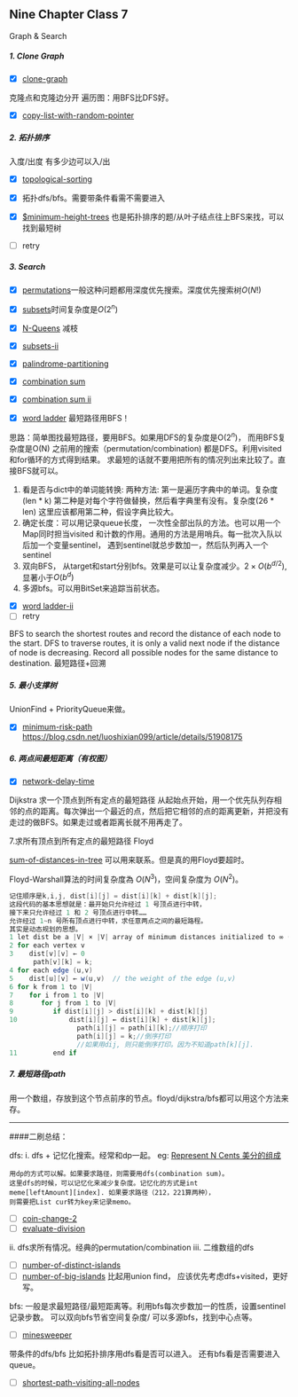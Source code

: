 ## Nine Chapter Class 7

Graph & Search
##### 1. Clone Graph
 - [x] [clone-graph](https://www.leetcode.com/problems/clone-graph/description)
 
 克隆点和克隆边分开
 遍历图：用BFS比DFS好。
 - [x] [copy-list-with-random-pointer](https://www.leetcode.com/problems/copy-list-with-random-pointer/) 

##### 2. 拓扑排序 
入度/出度 有多少边可以入/出
- [x] [topological-sorting](https://www.lintcode.com/problem/topological-sorting/description)

- [x] 拓扑dfs/bfs。需要带条件看需不需要进入

-  [x] [$minimum-height-trees](https://www.leetcode.com/problems/minimum-height-trees/)
也是拓扑排序的题/从叶子结点往上BFS来找，可以找到最短树
- [ ] retry 


##### 3. Search
- [x] [permutations](https://www.leetcode.com/problems/permutations/description)一般这种问题都用深度优先搜索。深度优先搜索树$O(N!)$
- [x] [subsets](https://www.leetcode.com/problems/subsets/description)时间复杂度是$O(2^{n})$
- [x] [N-Queens](https://www.leetcode.com/problems/n-queens/description) 减枝


- [x] [subsets-ii](https://www.leetcode.com/problems/subsets-ii/description)
- [x] [palindrome-partitioning](https://www.leetcode.com/problems/palindrome-partitioning/description)
- [x] [combination sum](https://www.leetcode.com/problems/combination-sum/description)
- [x] [combination sum ii](https://www.leetcode.com/problems/combination-sum-ii/description)
- [x] [word ladder](https://www.leetcode.com/problems/word-ladder/description) 最短路径用BFS！


思路：简单图找最短路径，要用BFS。如果用DFS的复杂度是O($2^n$)， 而用BFS复杂度是O(N)
之前用的搜索（permutation/combination) 都是DFS。利用visited和for循环的方式得到结果。
求最短的话就不要用把所有的情况列出来比较了。直接BFS就可以。

1. 看是否与dict中的单词能转换: 
两种方法:
第一是遍历字典中的单词。复杂度(len * k)
第二种是对每个字符做替换，然后看字典里有没有。复杂度(26 * len)
这里应该都用第二种，假设字典比较大。
2. 确定长度：可以用记录queue长度， 一次性全部出队的方法。也可以用一个Map同时担当visited 和计数的作用。通用的方法是用哨兵。每一批次入队以后加一个变量sentinel， 遇到sentinel就总步数加一，然后队列再入一个sentinel
3. 双向BFS， 从target和start分别bfs。效果是可以让复杂度减少。$2 \times O(b^{d/2})$, 显著小于$O(b^{d})$
4. 多源bfs。可以用BitSet来追踪当前状态。


- [x] [word ladder-ii](https://www.leetcode.com/problems/word-ladder-ii/description)
- [ ] retry

BFS to search the shortest routes and record the distance of each node to the start.
DFS to traverse routes, it is only a valid next node if the distance of node is decreasing. Record all possible nodes for the same distance to destination.
最短路径+回溯


##### 5. 最小支撑树
UnionFind + PriorityQueue来做。

- [x] [minimum-risk-path](https://www.lintcode.com/problem/minimum-risk-path/description)
https://blog.csdn.net/luoshixian099/article/details/51908175

##### 6. 两点间最短距离（有权图）

- [x] [network-delay-time](https://leetcode.com/problems/network-delay-time/)



Dijkstra
求一个顶点到所有定点的最短路径
从起始点开始，用一个优先队列存相邻的点的距离。每次弹出一个最近的点，然后把它相邻的点的距离更新，并把没有走过的做BFS。如果走过或者距离长就不用再走了。

7.求所有顶点到所有定点的最短路径
Floyd

[sum-of-distances-in-tree](https://leetcode.com/problems/sum-of-distances-in-tree/submissions/) 可以用来联系。但是真的用Floyd要超时。
   
 Floyd-Warshall算法的时间复杂度為 ${ O(N^{3})}$，空间复杂度为 ${ O(N^{2})}$。 
 
 ```java
 记住顺序是k,i,j, dist[i][j] = dist[i][k] + dist[k][j];
 这段代码的基本思想就是：最开始只允许经过 1 号顶点进行中转，
 接下来只允许经过 1 和 2 号顶点进行中转……
 允许经过 1~n 号所有顶点进行中转，求任意两点之间的最短路程。
 其实是动态规划的思想。
 1 let dist be a |V| × |V| array of minimum distances initialized to ∞ (infinity)
2 for each vertex v
3    dist[v][v] ← 0
       path[v][k] = k; 
4 for each edge (u,v)
5    dist[u][v] ← w(u,v)  // the weight of the edge (u,v)
6 for k from 1 to |V|
7    for i from 1 to |V|
8       for j from 1 to |V|
9          if dist[i][j] > dist[i][k] + dist[k][j] 
10             dist[i][j] ← dist[i][k] + dist[k][j];
                  path[i][j] = path[i][k];//顺序打印
                  path[i][j] = k;//倒序打印
                  //如果用dij, 则只能倒序打印。因为不知道path[k][j]. 
11         end if


 ```

##### 7. 最短路径path

用一个数组，存放到这个节点前序的节点。floyd/dijkstra/bfs都可以用这个方法来存。


---
####二刷总结：

dfs:
i. dfs + 记忆化搜索。经常和dp一起。
eg:
[Represent N Cents 美分的组成](https://www.cnblogs.com/grandyang/p/4840713.html)
```
用dp的方式可以解。如果要求路径，则需要用dfs(combination sum)。
这里dfs的时候，可以记忆化来减少复杂度。记忆化的方式是int 
meme[leftAmount][index]. 如果要求路径（212，221算两种），
则需要把List cur转为key来记录memo。
```
- [ ] [coin-change-2](https://www.lintcode.com/problem/coin-change-2/description)
- [ ] [evaluate-division](https://www.lintcode.com/problem/evaluate-division/description) 

ii. dfs求所有情况。经典的permutation/combination
iii. 二维数组的dfs
- [ ] [number-of-distinct-islands](https://www.lintcode.com/problem/number-of-distinct-islands/)
- [ ] [number-of-big-islands](https://www.lintcode.com/problem/number-of-big-islands/description)
比起用union find， 应该优先考虑dfs+visited，更好写。

bfs: 
一般是求最短路径/最短距离等。利用bfs每次步数加一的性质，设置sentinel记录步数。
可以双向bfs节省空间复杂度/ 可以多源bfs，找到中心点等。

- [ ] [minesweeper](https://www.lintcode.com/problem/minesweeper/description)



带条件的dfs/bfs
比如拓扑排序用dfs看是否可以进入。
还有bfs看是否需要进入queue。
- [ ] [shortest-path-visiting-all-nodes](https://www.lintcode.com/problem/shortest-path-visiting-all-nodes/description)
